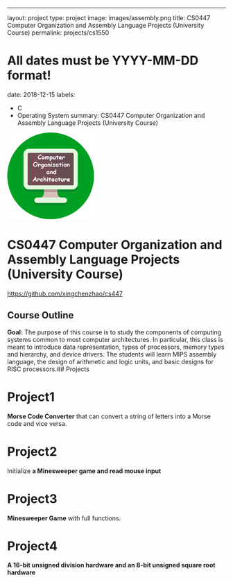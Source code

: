 ---
layout: project
type: project
image: images/assembly.png
title: CS0447 Computer Organization and Assembly Language Projects (University Course)
permalink: projects/cs1550
# All dates must be YYYY-MM-DD format!
date: 2018-12-15
labels:
  - C
  - Operating System
summary: CS0447 Computer Organization and Assembly Language Projects (University Course)
<div class="ui small rounded images">
  <img class="ui image" src="../images/assembly.png">
</div>

# CS0447 Computer Organization and Assembly Language Projects (University Course)

https://github.com/xingchenzhao/cs447

## Course Outline

**Goal:**
The purpose of this course is to study the components of computing systems common to most computer architectures. In particular, this class is meant to introduce data representation, types of processors, memory types and hierarchy, and device drivers. The students will learn MIPS assembly language, the design of arithmetic and logic units, and basic designs for RISC processors.## Projects

# Project1
**Morse Code Converter** that can convert a string of letters into a Morse code and vice versa.
# Project2
Initialize **a Minesweeper game and read mouse input**
# Project3
**Minesweeper Game** with full functions.
# Project4
**A 16-bit unsigned division hardware and an 8-bit unsigned square root hardware**
